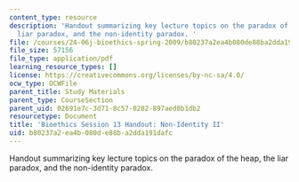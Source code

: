 ```yaml
---
content_type: resource
description: 'Handout summarizing key lecture topics on the paradox of the heap, the
  liar paradox, and the non-identity paradox. '
file: /courses/24-06j-bioethics-spring-2009/b80237a2ea4b080de88ba2dda191dafc_MIT24_06Js09_handout13.pdf
file_size: 57156
file_type: application/pdf
learning_resource_types: []
license: https://creativecommons.org/licenses/by-nc-sa/4.0/
ocw_type: OCWFile
parent_title: Study Materials
parent_type: CourseSection
parent_uid: 02691e7c-3d71-8c57-0282-897aed8b1db2
resourcetype: Document
title: 'Bioethics Session 13 Handout: Non-Identity II'
uid: b80237a2-ea4b-080d-e88b-a2dda191dafc
---
```

Handout summarizing key lecture topics on the paradox of the heap, the liar paradox, and the non-identity paradox. 